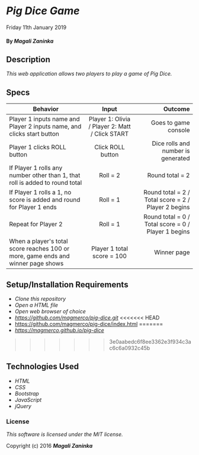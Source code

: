 # _Pig Dice Game_
Friday 11th January 2019
#### By _Magali Zaninka_

## Description

_This web application allows two players to play a game of Pig Dice._

## Specs
| Behavior        | Input           | Outcome  |
| ------------- |:-------------:| -----:|
| Player 1 inputs name and Player 2 inputs name, and clicks start button | Player 1: Olivia / Player 2: Matt / Click START | Goes to game console |
| Player 1 clicks ROLL button | Click ROLL button | Dice rolls and number is generated
| If Player 1 rolls any number other than 1, that roll is added to round total | Roll = 2 | Round total = 2 |
| If Player 1 rolls a 1, no score is added and round for Player 1 ends | Roll = 1 | Round total = 2 / Total score = 2 / Player 2 begins |
| Repeat for Player 2 | Roll = 1 | Round total = 0 / Total score = 0 / Player 1 begins |
| When a player's total score reaches 100 or more, game ends and winner page shows | Player 1 total score = 100 | Winner page |


## Setup/Installation Requirements

* _Clone this repository_
* _Open a HTML file_
* _Open web browser of choice_
* _https://github.com/magmerco/pig-dice.git_
<<<<<<< HEAD
* https://github.com/magmerco/pig-dice/index.html 
=======
* _https://magmerco.github.io/pig-dice_
>>>>>>> 3e0aabedc6f8ee3362e3f934c3ac6c6a0932c45b

## Technologies Used

* _HTML_
* _CSS_
* _Bootstrap_
* _JavaScript_
* _jQuery_

### License

*This software is licensed under the MIT license.*

Copyright (c) 2016 **_Magali Zaninka_**
